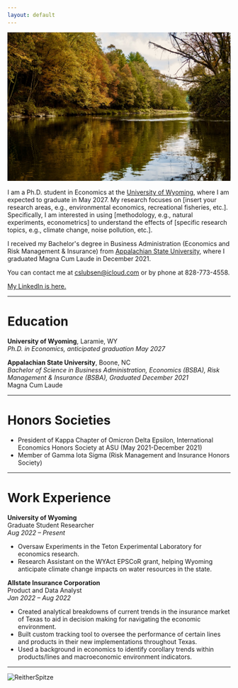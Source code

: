 ```yaml
---
layout: default
---
```

<img src="/assets/river.jpeg" alt="AxamerLizum" />

I am a Ph.D. student in Economics at the [University of Wyoming](https://www.uwyo.edu), where I am expected to graduate in May 2027. My research focuses on [insert your research areas, e.g., environmental economics, recreational fisheries, etc.]. Specifically, I am interested in using [methodology, e.g., natural experiments, econometrics] to understand the effects of [specific research topics, e.g., climate change, noise pollution, etc.].

I received my Bachelor's degree in Business Administration (Economics and Risk Management & Insurance) from [Appalachian State University](https://www.appstate.edu), where I graduated Magna Cum Laude in December 2021. 

You can contact me at [cslubsen@icloud.com](mailto:cslubsen@icloud.com) or by phone at 828-773-4558.

[My LinkedIn is here.](https://www.linkedin.com/in/connorlubsen)

* * *

# Education

**University of Wyoming**, Laramie, WY  
_Ph.D. in Economics, anticipated graduation May 2027_  

**Appalachian State University**, Boone, NC  
_Bachelor of Science in Business Administration, Economics (BSBA), Risk Management & Insurance (BSBA), Graduated December 2021_  
Magna Cum Laude  

* * *

# Honors Societies

- President of Kappa Chapter of Omicron Delta Epsilon, International Economics Honors Society at ASU (May 2021-December 2021)
- Member of Gamma Iota Sigma (Risk Management and Insurance Honors Society)

* * *

# Work Experience

**University of Wyoming**  
Graduate Student Researcher  
_Aug 2022 – Present_  
- Oversaw Experiments in the Teton Experimental Laboratory for economics research.  
- Research Assistant on the WYAct EPSCoR grant, helping Wyoming anticipate climate change impacts on water resources in the state.

**Allstate Insurance Corporation**  
Product and Data Analyst  
_Jan 2022 – Aug 2022_  
- Created analytical breakdowns of current trends in the insurance market of Texas to aid in decision making for navigating the economic environment.  
- Built custom tracking tool to oversee the performance of certain lines and products in their new implementations throughout Texas.  
- Used a background in economics to identify corollary trends within products/lines and macroeconomic environment indicators.


* * *

<img src="/assets/img/mountains2.jpeg" alt="ReitherSpitze" />
